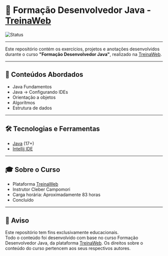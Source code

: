 # 🧠 Formação Desenvolvedor Java - [TreinaWeb](https://www.treinaweb.com.br/)

![Status](https://img.shields.io/badge/Status-Concluído-brightgreen)  
<!-- Troque "Concluído" e a cor conforme o status:  
     Concluído → brightgreen
     Em Andamento: yellow  
     Pausado: orange  
     Cancelado: red -->

---

Este repositório contém os exercícios, projetos e anotações desenvolvidos durante o curso **"Formação Desenvolvedor Java"**, realizado na [TreinaWeb](https://www.treinaweb.com.br/).

---

## 🚀 Conteúdos Abordados

- Java Fundamentos
- Java → Configurando IDEs
- Orientação a objetos
- Algorítmos
- Estrutura de dados

---

## 🛠 Tecnologias e Ferramentas

- [Java](https://www.java.com/pt-BR/) (17+)
- [Intellij IDE](https://www.jetbrains.com/pt-br/idea/)

---

## 🎓 Sobre o Curso

- Plataforma [TreinaWeb](https://www.treinaweb.com.br/)
- Instrutor Cleber Campomori
- Carga horária: Aproximadamente 83 horas
- Concluído

---

## 📄 Aviso

Este repositório tem fins exclusivamente educacionais.  
Todo o conteúdo foi desenvolvido com base no curso Formação Desenvolvedor Java, da plataforma [TreinaWeb](https://www.treinaweb.com.br/).
Os direitos sobre o conteúdo do curso pertencem aos seus respectivos autores.
